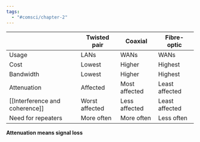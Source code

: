 ```yaml
---
tags:
  - "#comsci/chapter-2"
---
```



|                    | Twisted pair   | Coaxial       | Fibre-optic    |
| ------------------ | -------------- | ------------- | -------------- |
| Usage              | LANs           | WANs          | WANs           |
| Cost               | Lowest         | Higher        | Highest        |
| Bandwidth          | Lowest         | Higher        | Highest        |
| Attenuation        | Affected       | Most affected | Least affected |
| [[Interference and coherence]]       | Worst affected | Less affected | Least affected |
| Need for repeaters | More often     | More often    | Less often     |
**Attenuation means signal loss** 